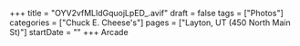 +++
title = "OYV2vfMLldGquojLpED_.avif"
draft = false
tags = ["Photos"]
categories = ["Chuck E. Cheese's"]
pages = ["Layton, UT (450 North Main St)"]
startDate = ""
+++
Arcade
